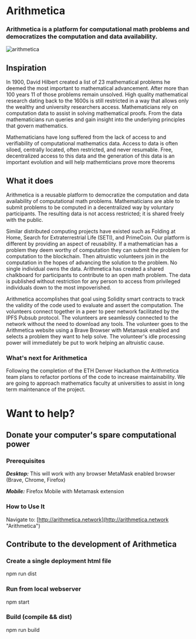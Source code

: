 # Arithmetica
### Arithmetica is a platform for computational math problems and democratizes the computation and data availability.


![arithmetica](https://raw.githubusercontent.com/arithm3tica/arithmetica/master/arithmetica.gif)

## Inspiration
In 1900, David Hilbert created a list of 23 mathematical problems he deemed the most important to mathematical advancement. After more than 100 years 11 of those problems remain unsolved. High quality mathematical research dating back to the 1600s is still restricted in a way that allows only the wealthy and university researchers access. Mathematicians rely on computation data to assist in solving mathematical proofs. From the data mathematicians run queries and gain insight into the underlying principles that govern mathematics.

Mathematicians have long suffered from the lack of access to and verifiability of computational mathematics data. Access to data is often siloed, centrally located, often restricted, and never resumable. Free, decentralized access to this data and the generation of this data is an important evolution and will help mathemticians prove more theorems

## What it does
Arithmetica is a reusable platform to democratize the computation and data availability of computational math problems. Mathematicians are able to submit problems to be computed in a decentralized way by voluntary participants. The resulting data is not access restricted; it is shared freely with the public.

Similar distributed computing projects have existed such as Folding at Home, Search for Extraterrestrial Life (SETI), and PrimeCoin. Our platform is different by providing an aspect of reusability. If a mathematician has a problem they deem worthy of computation they can submit the problem for computation to the blockchain. Then altruistic volunteers join in the computation in the hopes of advancing the solution to the problem. No single individual owns the data. Arithmetica has created a shared chalkboard for participants to contribute to an open math problem. The data is published without restriction for any person to access from privileged individuals down to the most impoverished.

Arithmetica accomplishes that goal using Solidity smart contracts to track the validity of the code used to evaluate and assert the computation. The volunteers connect together in a peer to peer network facilitated by the IPFS Pubsub protocol. The volunteers are seamlessly connected to the network without the need to download any tools. The volunteer goes to the Arithmetica website using a Brave Browser with Metamask enabled and selects a problem they want to help solve. The volunteer's idle processing power will immediately be put to work helping an altruistic cause.

### What's next for Arithmetica
Following the completion of the ETH Denver Hackathon the Arithmetica team plans to refactor portions of the code to increase maintainability. We are going to approach mathematics faculty at universities to assist in long term maintenance of the project.

# Want to help?

## Donate your computer's spare computational power

### Prerequisites
***Desktop:*** This will work with any browser MetaMask enabled browser (Brave, Chrome, Firefox)

***Mobile:*** Firefox Mobile with Metamask extension

### How to Use It
Navigate to: [http://arithmetica.network](http://arithmetica.network "Arithmetica")

## Contribute to the development of Arithmetica

### Create a single deployment html file
npm run dist

### Run from local webserver
npm start

### Build (compile && dist)
npm run build

